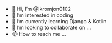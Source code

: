 - 👋 Hi, I’m @Ikromjon0102
- 👀 I’m interested in coding
- 🌱 I’m currently learning Django & Kotlin
- 💞️ I’m looking to collaborate on ...
- 📫 How to reach me ...

<!---
Ikromjon0102/Ikromjon0102 is a ✨ special ✨ repository because its `README.md` (this file) appears on your GitHub profile.
You can click the Preview link to take a look at your changes.
--->

